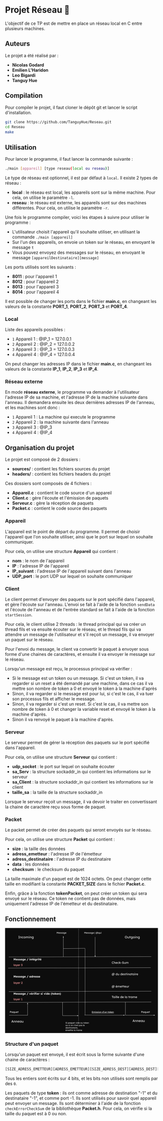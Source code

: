 # Projet Réseau 📶

L'objectif de ce TP est de mettre en place un réseau local en C entre plusieurs machines. 

## Auteurs

Le projet a été réalisé par :
* **Nicolas Godard**
* **Emilien L'Haridon**
* **Leo Bigardi**
* **Tanguy Hue**

## Compilation

Pour compiler le projet, il faut cloner le dépôt git et lancer le script d'installation.

```bash
git clone https://github.com/TanguyHue/Reseau.git
cd Reseau
make
```

## Utilisation

Pour lancer le programme, il faut lancer la commande suivante :

```bash
./main [appareil] [type reseau(local ou reseau)]
```

Le type de réseau est optionnel, il est par défaut à `local`.
Il existe 2 types de réseau :
* **local** : le réseau est local, les appareils sont sur la même machine. Pour cela, on utilise le paramètre `-l`.
* **reseau** : le réseau est externe, les appareils sont sur des machines différentes. Pour cela, on utilise le paramètre `-r`.

Une fois le programme compiler, voici les étapes à suivre pour utiliser le programme :
* L'utilisateur choisit l'appareil qu'il souhaite utiliser, en utilisant la commande `./main [appareil]`
* Sur l'un des appareils, on envoie un token sur le réseau, en envoyant le message `t`
* Vous pouvez envoyez des messages sur le réseau, en envoyant le message `[appareilDestinataire][message]`

Les ports utilisés sont les suivants :
* **8011** : pour l'appareil 1
* **8012** : pour l'appareil 2
* **8013** : pour l'appareil 3
* **8014** : pour l'appareil 4

Il est possible de changer les ports dans le fichier **main.c**, en changeant les valeurs de la constante **PORT_1**, **PORT_2**, **PORT_3** et **PORT_4**.

### Local

Liste des appareils possibles :
* `1` Appareil 1 : @IP_1 = 127.0.0.1
* `2` Appareil 2 : @IP_2 = 127.0.0.2
* `3` Appareil 3 : @IP_3 = 127.0.0.3
* `4` Appareil 4 : @IP_4 = 127.0.0.4

On peut changer les adresses IP dans le fichier **main.c**, en changeant les valeurs de la constante **IP_1**, **IP_2**, **IP_3** et **IP_4**.  


### Réseau externe

En mode **réseau externe**, le programme va demander à l'utilisateur l'adresse IP de sa machine, et l'adresse IP de la machine suivante dans l'anneau. Il demandera ensuite les deux dernières adresses IP de l'anneau, et les machines sont donc : 

* `1` Appareil 1 : La machine qui execute le programme
* `2` Appareil 2 : la machine suivante dans l'anneau
* `3` Appareil 3 : @IP_3
* `4` Appareil 4 : @IP_4

## Organisation du projet

Le projet est composé de 2 dossiers :
* **sources/** : contient les fichiers sources du projet
* **headers/** : contient les fichiers headers du projet

Ces dossiers sont composés de 4 fichiers : 
* **Appareil.c** : contient le code source d'un appareil
* **Client.c** : gère l'écoute et l'émission de paquets
* **Serveur.c** : gère la réception de paquets
* **Packet.c** : contient le code source des paquets

### Appareil

L'appareil est le point de départ du programme. Il permet de choisir l'appareil que l'on souhaite utiliser, ainsi que le port sur lequel on souhaite communiquer.

Pour cela, on utilise une structure **Appareil** qui contient :
* **nom** : le nom de l'appareil
* **IP** : l'adresse IP de l'appareil
* **IP_suivant** : l'adresse IP de l'appareil suivant dans l'anneau
* **UDP_port** : le port UDP sur lequel on souhaite communiquer

### Client

Le client permet d'envoyer des paquets sur le port spécifié dans l'appareil, et gère l'écoute sur l'anneau. 
L'envoi se fait à l'aide de la fonction `sendData` et l'écoute de l'anneau et de l'entrée standard se fait à l'aide de la fonction `startSession`.

Pour cela, le client utilise 2 threads : le thread principal qui va créer un thread fils et va ensuite écouter sur le réseau, et le thread fils qui va attendre un message de l'utilisateur et s'il reçoit un message, il va envoyer un paquet sur le réseau.

Pour l'envoi du message, le client va convertir le paquet à envoyer sous forme d'une chaines de caractères, et ensuite il va envoyer le message sur le réseau.

Lorsqu'un message est reçu, le processus principal va vérifier : 
* Si le message est un token ou un message. Si c'est un token, il va regarder si un reset a été demandé par une machine, dans ce cas il va mettre son nombre de token a 0 et envoyé le token à la machine d'après
* Sinon, il va regarder si le message est pour lui, si c'est le cas, il va tuer son processus fils et afficher le message. 
* Sinon, il va regarder si c'est un reset. Si c'est le cas, il va mettre son nombre de token à 0 et changer la variable reset et envoyé le token à la machine d'après.
* Sinon il va renvoyé le paquet à la machine d'après.


### Serveur

Le serveur permet de gérer la réception des paquets sur le port spécifié dans l'appareil.

Pour cela, on utilise une structure **Serveur** qui contient :
* **udp_socket** : le port sur lequel on souhaite écouter
* **sa_Serv** : la structure sockaddr_in qui contient les informations sur le serveur
* **sa_Client** : la structure sockaddr_in qui contient les informations sur le client
* **taille_sa** : la taille de la structure sockaddr_in

Lorsque le serveur reçoit un message, il va devoir le traiter en convertissant la chaine de caractère reçu sous forme de paquet.

### Packet

Le packet permet de créer des paquets qui seront envoyés sur le réseau.

Pour cela, on utilise une structure **Packet** qui contient :
* **size** : la taille des données
* **adress_emetteur** : l'adresse IP de l'émetteur
* **adress_destinataire** : l'adresse IP du destinataire
* **data** : les données
* **checksum** : le checksum du paquet

La taille maximale d'un paquet est de 1024 octets. On peut changer cette taille en modifiant la constante **PACKET_SIZE** dans le fichier **Packet.c**.

Enfin, grâce à la fonction **tokenPacket**, on peut créer un token qui sera envoyé sur le réseau. Ce token ne contient pas de données, mais uniquement l'adresse IP de l'émetteur et du destinataire.

## Fonctionnement

![fonctionnement du programme](img/fonctionnement.png)

### Structure d'un paquet

Lorsqu'un paquet est envoyé, il est écrit sous la forme suivante d'une chaine de caractères :

```bash
[SIZE_ADRESS_EMETTEUR][ADRESS_EMETTEUR][SIZE_ADRESS_DEST][ADRESS_DEST][SIZE_DATA][DATA][CHECKSUM]
```

Tous les entiers sont écrits sur 4 bits, et les bits non utilisés sont remplis par des `0`.

Les paquets de type **token** : ils ont comme adresse de destination "-1"  et du destinataire "-1", et comme port -1. Ils sont utilisés pour savoir quel appareil peut envoyer un message. Ils sont déterminer à l'aide de la fonction `checkErrorCheckSum` de la bibliothèque **Packet.h**. Pour cela, on vérifie si la taille du paquet est à 0 ou non.
